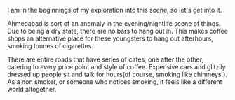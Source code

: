 I am in the beginnings of my exploration into this scene, so let's get into it. 

Ahmedabad is sort of an anomaly in the evening/nightlife scene of things. Due to being a dry state, there are no bars to hang out in. This makes coffee shops an alternative place for these youngsters to hang out afterhours, smoking tonnes of cigarettes.

There are entire roads that have series of cafes, one after the other, catering to every price point and style of coffee. Expensive cars and glitzily dressed up people sit and talk for hours(of course, smoking like chimneys.). As a non smoker, or someone who notices smoking, it feels like a different world altogether. 
